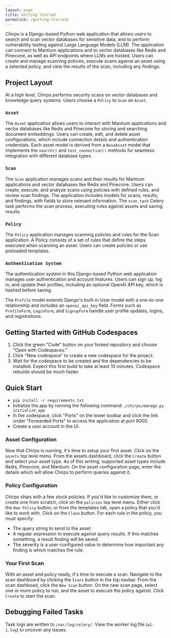```yaml
---
layout: page
title: Getting Started
permalink: /getting-started/
---
```


Chirps is a Django-based Python web application that allows users to search and scan vector databases for sensitive data, and to perform vulnerability testing against Large Language Models (LLM). The application can connect to Mantium applications and to vector databases like Redis and Pinecone, as well as API endpoints where LLMs are hosted. Users can create and manage scanning policies, execute scans against an asset using a selected policy, and view the results of the scan, including any findings.

## Project Layout

At a high level, Chirps performs security scans on vector databases and knowledge query systems. Users choose a `Policy` to `Scan` an `Asset`.

### `Asset`

The `Asset` application allows users to interact with Mantium applications and vector databases like Redis and Pinecone for storing and searching document embeddings. Users can create, edit, and delete asset configurations, which include connection details and authentication credentials. Each asset model is derived from a `BaseAsset` model that implements the `search()` and `test_connection()` methods for seamless integration with different database types.

### `Scan`

The `Scan` application manages scans and their results for Mantium applications and vector databases like Redis and Pinecone. Users can create, execute, and analyze scans using policies with defined rules, and review scan findings.
The application includes models for scans, results, and findings, with fields to store relevant information. The `scan_task` Celery task performs the scan process, executing rules against assets and saving results.

### `Policy`

The `Policy` application manages scanning policies and rules for the Scan application. A Policy consists of a set of rules that define the steps executed when scanning an asset. Users can create policies or use preloaded templates.

### `Authentication System`

The authentication system in this Django-based Python web application manages user authentication and account features. Users can sign up, log in, and update their profiles, including an optional OpenAI API key, which is hashed before saving.

The `Profile` model extends Django's built-in User model with a one-to-one relationship and includes an `openai_api_key` field. Forms such as `ProfileForm`, `LoginForm`, and `SignupForm` handle user profile updates, logins, and registrations.

## Getting Started with GitHub Codespaces

1. Click the green "Code" button on your forked repository and choose "Open with Codespaces."
2. Click "New codespace" to create a new codespace for the project.
3. Wait for the codespace to be created and the dependencies to be installed. Expect this first build to take at least 10 minutes. Codespace rebuilds should be much faster.

## Quick Start

- `pip install -r requirements.txt`
- Initialize the app by running the following command `./chirps/manage.py initialize_app`
- In the codespace, click "Ports" on the lower toolbar and click the link under "Forwarded Ports" to access the application at port 8000.
- Create a user account in the UI.

### Asset Configuration
Now that Chirps is running, it's time to setup your first asset. Click on the `assets` top level menu. From the assets dashboard, click the `Create` button and select your asset type. As of this writing, supported asset types include Redis, Pinecone, and Mantium. On the asset configuration page, enter the details which will allow Chirps to perform queries against it.

### Policy Configuration
Chirps ships with a few stock policies. If you'd like to customize them, or create one from scratch, click on the `policies` top level menu. Either click the `New Policy` button, or from the templates tab, open a policy that you'd like to work with. Click on the `Clone` button. For each rule in the policy, you must specify:
- The query string to send to the asset
- A regular expression to execute against query results. If this matches something, a result finding will be saved.
- The severity is a user-configured value to determine how important any finding is which matches the rule.

### Your First Scan
With an asset and policy ready, it's time to execute a scan. Navigate to the scan dashboard by clicking the `Scans` button in the top navbar. From the scan dashboad, click the `New Scan` button. On the new scan page, select one or more policy to run, and the asset to execute the policy against. Click `Create` to start the scan.

## Debugging Failed Tasks
Task logs are written to `/var/log/celery/`. View the worker log file (`w1-1.log`) to uncover any issues.
